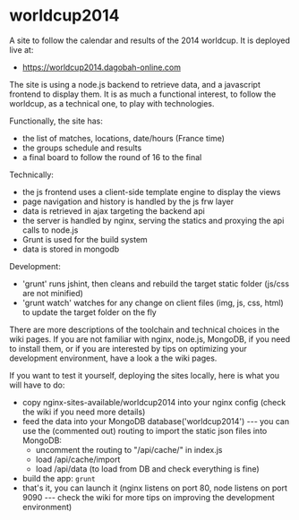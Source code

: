 # worldcup2014

A site to follow the calendar and results of the 2014 worldcup. It is deployed live at:

- <https://worldcup2014.dagobah-online.com>

The site is using a node.js backend to retrieve data, and a javascript frontend to display them. It is as much a functional interest, to follow the worldcup, as a technical one, to play with technologies.

Functionally, the site has:

- the list of matches, locations, date/hours (France time)
- the groups schedule and results
- a final board to follow the round of 16 to the final

Technically:

- the js frontend uses a client-side template engine to display the views
- page navigation and history is handled by the js frw layer
- data is retrieved in ajax targeting the backend api
- the server is handled by nginx, serving the statics and proxying the api calls to node.js
- Grunt is used for the build system
- data is stored in mongodb

Development:

- 'grunt' runs jshint, then cleans and rebuild the target static folder (js/css are not minified)
- 'grunt watch' watches for any change on client files (img, js, css, html) to update the target folder on the fly

There are more descriptions of the toolchain and technical choices in the wiki pages. If you are not familiar with nginx, node.js, MongoDB, if you need to install them, or if you are interested by tips on optimizing your development environment, have a look a the wiki pages.

If you want to test it yourself, deploying the sites locally, here is what you will have to do:

- copy nginx-sites-available/worldcup2014 into your nginx config (check the wiki if you need more details)
- feed the data into your MongoDB database('worldcup2014') --- you can use the (commented out) routing to import the static json files into MongoDB:
  - uncomment the routing to "/api/cache/" in index.js
  - load /api/cache/import
  - load /api/data (to load from DB and check everything is fine)
- build the app: `grunt`
- that's it, you can launch it (nginx listens on port 80, node listens on port 9090 --- check the wiki for more tips on improving the development environment)
